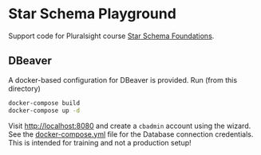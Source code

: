 # Star Schema Playground

Support code for Pluralsight course
[Star Schema Foundations](https://app.pluralsight.com/library/courses/star-schema-foundations/table-of-contents).

## DBeaver

A docker-based configuration for DBeaver is provided. Run (from this directory)

```sh
docker-compose build
docker-compose up -d
```

Visit <http://localhost:8080> and create a `cbadmin` account using the wizard.
See the [docker-compose.yml](./docker-compose.yml) file for the Database connection
credentials. This is intended for training and not a production setup!
